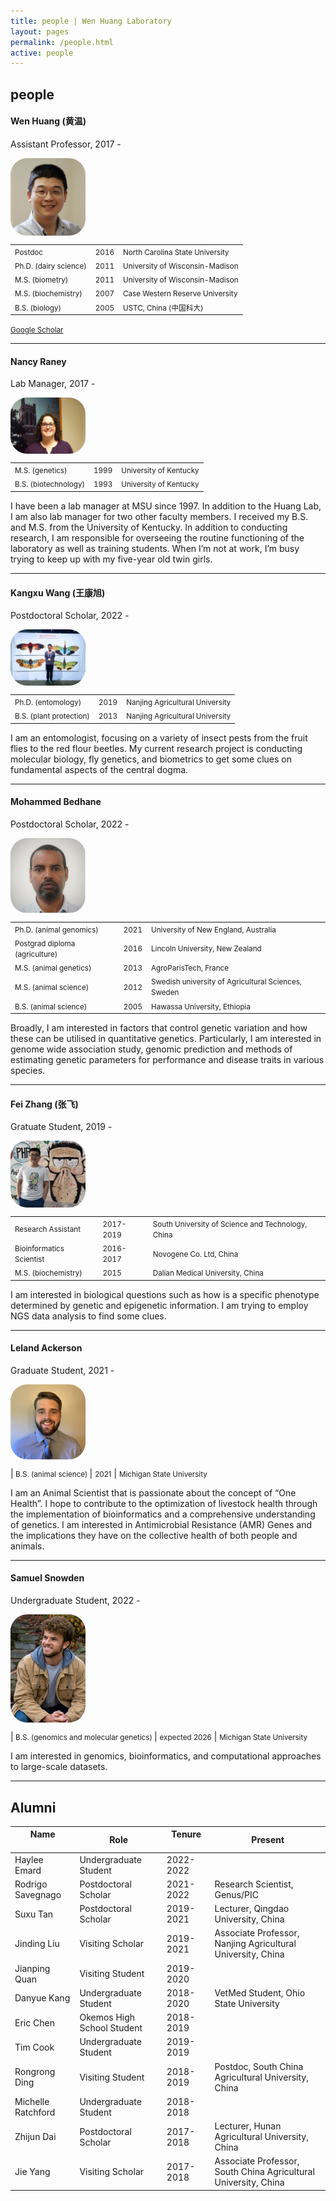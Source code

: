 ```yaml
---
title: people | Wen Huang Laboratory
layout: pages
permalink: /people.html
active: people
---
```


## people
#### Wen Huang (黄温)

Assistant Professor, 2017 - 

<img src="files/WenHuang2019.jpg" style="border-radius: 20pt; width: 20%; max-width: 200px; min-width: 120px; display: block; margin-right: 20px;" >

| | | |
|-|-|-|
|<small>Postdoc</small> | <small>2016</small> | <small>North Carolina State University</small> |
|<small>Ph.D. (dairy science)</small> | <small>2011</small> | <small>University of Wisconsin-Madison</small> |
|<small>M.S.  (biometry)</small>      | <small>2011</small> | <small>University of Wisconsin-Madison</small> |
|<small>M.S.  (biochemistry)</small>  | <small>2007</small> | <small>Case Western Reserve University</small> |
|<small>B.S.  (biology)</small>       | <small>2005</small> | <small>USTC, China (中国科大)</small> |

<small><a href="https://scholar.google.com/citations?user=-scaSE0AAAAJ&hl=en" target="_blank">Google Scholar</a></small>

-----
#### Nancy Raney
Lab Manager, 2017 -

<img src="files/NancyRaney.jpg" style="border-radius: 20pt; width: 20%; max-width: 200px; min-width: 120px; display: block; margin-right: 20px;" >

| | | |
|-|-|-|
|<small>M.S.  (genetics)</small>  | <small>1999</small> | <small>University of Kentucky</small> |
|<small>B.S.  (biotechnology)</small>       | <small>1993</small> | <small>University of Kentucky</small> |

I have been a lab manager at MSU since 1997. In addition to the Huang Lab, I am also lab manager for two other faculty members. I received my B.S. and M.S. from the University of Kentucky. In addition to conducting research, I am responsible for overseeing the routine functioning of the laboratory as well as training students. When I’m not at work, I’m busy trying to keep up with my five-year old twin girls.

-----

#### Kangxu Wang (王康旭)
Postdoctoral Scholar, 2022 -

<img src="files/KangxuWang.jpg" style="border-radius: 20pt; width: 20%; max-width: 200px; min-width: 120px; display: block; margin-right: 20px;" >

| | | |
|-|-|-|
|<small>Ph.D. (entomology)</small> | <small>2019</small> | <small>Nanjing Agricultural University</small> |
|<small>B.S. (plant protection)</small> | <small>2013</small> | <small>Nanjing Agricultural University</small> |

I am an entomologist, focusing on a variety of insect pests from the fruit flies to the red flour beetles. My current research project is conducting molecular biology, fly genetics, and biometrics to get some clues on fundamental aspects of the central dogma. 

-----
#### Mohammed Bedhane 
Postdoctoral Scholar, 2022 -

<img src="files/MohammedBedhane.jpg" style="border-radius: 20pt; width: 20%; max-width: 200px; min-width: 120px; display: block; margin-right: 20px;" >

| | | |
|-|-|-|
|<small>Ph.D. (animal genomics)</small> | <small>2021</small> | <small>University of New England, Australia</small> |
|<small>Postgrad diploma (agriculture)</small> | <small>2016</small> | <small>Lincoln University, New Zealand</small> |
|<small>M.S. (animal genetics)</small> | <small>2013</small> | <small>AgroParisTech, France</small> |
|<small>M.S. (animal science)</small> | <small>2012</small> | <small>Swedish university of Agricultural Sciences, Sweden</small> |
|<small>B.S. (animal science)</small> | <small>2005</small> | <small>Hawassa University, Ethiopia</small> |


Broadly, I am interested in factors that control genetic variation and how these can be utilised in quantitative genetics. Particularly, I am interested in genome wide association study, genomic prediction and methods of estimating genetic parameters for performance and disease traits in various species. 

-----

#### Fei Zhang (张飞)
Gratuate Student, 2019 -

<img src="files/feizhang.jpg" style="border-radius: 20pt; width: 20%; max-width: 200px; min-width: 120px; display: block; margin-right: 20px;" >

| | | |
|-|-|-|
|<small>Research Assistant</small> | <small>2017-2019</small> | <small>South University of Science and Technology, China</small> |
|<small>Bioinformatics Scientist</small> | <small>2016-2017</small> | <small>Novogene Co. Ltd, China</small>
|<small> M.S. (biochemistry) </small> | <small>2015</small> | <small>Dalian Medical University, China</small>

I am interested in biological questions such as how is a specific phenotype determined by genetic and epigenetic information. I am trying to employ NGS data analysis to find some clues. 

-----

#### Leland Ackerson
Graduate Student, 2021 - 

<img src="files/LeeAckerson.jpg" style="border-radius: 20pt; width: 20%; max-width: 200px; min-width: 120px; display: block; margin-right: 20px;" >

|<small> B.S. (animal science) </small> | <small>2021</small> | <small>Michigan State University</small>

I am an Animal Scientist that is passionate about the concept of “One Health”. I hope to contribute to the optimization of livestock health through the implementation of bioinformatics and a comprehensive understanding of genetics. I am interested in Antimicrobial Resistance (AMR) Genes and the implications they have on the collective health of both people and animals. 

-----
#### Samuel Snowden
Undergraduate Student, 2022 - 

<img src="files/snowden.jpg" style="border-radius: 20pt; width: 20%; max-width: 200px; min-width: 120px; display: block; margin-right: 20px;" >

|<small> B.S. (genomics and molecular genetics) </small> | <small>expected 2026</small> | <small>Michigan State University</small>

I am interested in genomics, bioinformatics, and computational approaches to large-scale datasets. 

-----

## Alumni

| Name <img width=60/> | Role | Tenure <img width=50/> | Present |
|----|----|----|----|
| Haylee Emard | Undergraduate Student | 2022-2022 | |
| Rodrigo Savegnago | Postdoctoral Scholar | 2021-2022| Research Scientist, Genus/PIC |
| Suxu Tan | Postdoctoral Scholar | 2019-2021 | Lecturer, Qingdao University, China|
| Jinding Liu | Visiting Scholar | 2019-2021 | Associate Professor, Nanjing Agricultural University, China |
| Jianping Quan | Visiting Student | 2019-2020 | |
| Danyue Kang | Undergraduate Student | 2018-2020 | VetMed Student, Ohio State University |
| Eric Chen | Okemos High School Student | 2018-2019 | |
| Tim Cook | Undergraduate Student | 2019-2019 | |
| Rongrong Ding | Visiting Student | 2018-2019 | Postdoc, South China Agricultural University, China |
| Michelle Ratchford | Undergraduate Student | 2018-2018 | |
| Zhijun Dai | Postdoctoral Scholar | 2017-2018 | Lecturer, Hunan Agricultural University, China |
| Jie Yang | Visiting Scholar | 2017-2018 | Associate Professor, South China Agricultural University, China |
